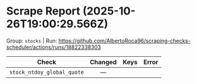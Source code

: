 # Scrape Report (2025-10-26T19:00:29.566Z)

Group: `stocks`  |  Run: https://github.com/AlbertoRoca96/scraping-checks-scheduler/actions/runs/18822338303

| Check | Changed | Keys | Error |
|---|:---:|:--|:--|
| `stock_ntdoy_global_quote` | — |  |  |
